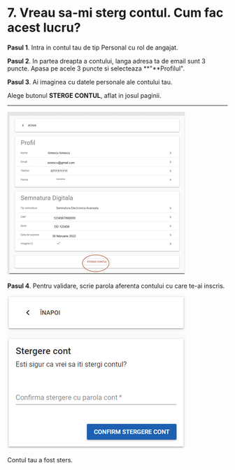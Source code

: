 # 7. Vreau sa-mi sterg contul. Cum fac acest lucru?

#### 

**Pasul 1**. Intra in contul tau de tip Personal cu rol de angajat.

**Pasul 2**. In partea dreapta a contului, langa adresa ta de email sunt 3 puncte. Apasa pe acele 3 puncte si selecteaza **"**Profilul".

**Pasul 3**. Ai imaginea cu datele personale ale contului tau. 

Alege butonul **STERGE CONTUL**, aflat in josul paginii.

 **** 

![](../.gitbook/assets/image%20%2849%29.png)



**Pasul 4**. Pentru validare, scrie parola aferenta contului cu care te-ai inscris.

![](../.gitbook/assets/image%20%28101%29.png)

Contul tau a fost sters.  







